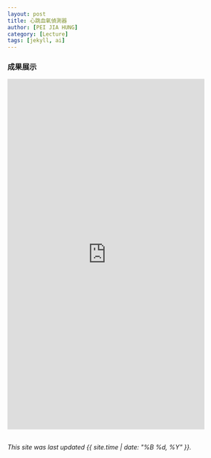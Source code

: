 ```yaml
---
layout: post
title: 心跳血氧偵測器
author: [PEI JIA HUNG]
category: [Lecture]
tags: [jekyll, ai]
---
```




### 成果展示
<iframe width="442" height="785" src="https://www.youtube.com/embed/QfXN2w0efog" title="心跳血氧偵測器" frameborder="0" allow="accelerometer; autoplay; clipboard-write; encrypted-media; gyroscope; picture-in-picture; web-share" allowfullscreen></iframe>



<br>
<br>

*This site was last updated {{ site.time | date: "%B %d, %Y" }}.*


